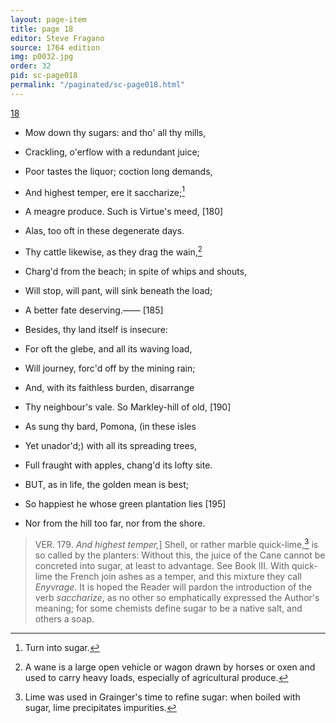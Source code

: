 ```yaml
---
layout: page-item
title: page 18
editor: Steve Fragano
source: 1764 edition
img: p0032.jpg
order: 32
pid: sc-page018
permalink: "/paginated/sc-page018.html"
---
```



[18]({{site.baseurl}}/images/{{page.img}})

- Mow down thy sugars: and tho' all thy mills,
- Crackling, o'erflow with a redundant juice;
- Poor tastes the liquor; coction long demands,
- And highest temper, ere it saccharize;[^f18n1]
- A meagre produce. Such is Virtue's meed, [180]
- Alas, too oft in these degenerate days.
- Thy cattle likewise, as they drag the wain,[^f18n2]
- Charg'd from the beach; in spite of whips and shouts,
- Will stop, will pant, will sink beneath the load;
- A better fate deserving.—— [185]
- Besides, thy land itself is insecure:
- For oft the glebe, and all its waving load,
- Will journey, forc'd off by the mining rain;
- And, with its faithless burden, disarrange
- Thy neighbour's vale. So Markley-hill of old, [190]
- As sung thy bard, Pomona, \(in these isles
- Yet unador'd;) with all its spreading trees,
- Full fraught with apples, chang'd its lofty site.

- BUT, as in life, the golden mean is best;
- So happiest he whose green plantation lies [195]
- Nor from the hill too far, nor from the shore.

> VER. 179. *And highest temper,*\] Shell, or rather marble quick-lime,[^f18n3] is so called by the planters: Without this, the juice of the Cane cannot be concreted into sugar, at least to advantage. See Book III. With quick-lime the French join ashes as a temper, and this mixture they call *Enyvrage*. It is hoped the Reader will pardon the introduction of the verb *saccharize*, as no other so emphatically expressed the Author's meaning; for some chemists define sugar to be a native salt, and others a soap.

[^f18n1]: Turn into sugar.  

[^f18n2]: A wane is a large open vehicle or wagon drawn by horses or oxen and used to carry heavy loads, especially of agricultural produce.  

[^f18n3]: Lime was used in Grainger's time to refine sugar: when boiled with sugar, lime precipitates impurities.  

